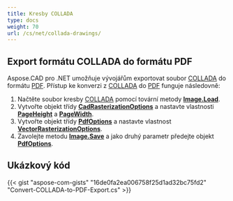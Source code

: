 ```yaml
---
title: Kresby COLLADA
type: docs
weight: 70
url: /cs/net/collada-drawings/
---
```


## **Export formátu COLLADA do formátu PDF**

Aspose.CAD pro .NET umožňuje vývojářům exportovat soubor [COLLADA](https://docs.fileformat.com/3d/dae/) do formátu [PDF](https://docs.fileformat.com/pdf/). Přístup ke konverzi z [COLLADA](https://docs.fileformat.com/3d/dae/) do [PDF](https://docs.fileformat.com/pdf/) funguje následovně:

1. Načtěte soubor kresby [COLLADA](https://docs.fileformat.com/3d/dae/) pomocí tovární metody [**Image.Load**](https://reference.aspose.com/cad/net/aspose.cad.image/load/methods/2).
1. Vytvořte objekt třídy [**CadRasterizationOptions**](https://reference.aspose.com/cad/net/aspose.cad.imageoptions/cadrasterizationoptions) a nastavte vlastnosti [**PageHeight**](https://reference.aspose.com/cad/net/aspose.cad.imageoptions/vectorrasterizationoptions/properties/pageheight) a [**PageWidth**](https://reference.aspose.com/cad/net/aspose.cad.imageoptions/vectorrasterizationoptions/properties/pagewidth).
1. Vytvořte objekt třídy [**PdfOptions**](https://reference.aspose.com/cad/net/aspose.cad.imageoptions/pdfoptions) a nastavte vlastnost [**VectorRasterizationOptions**](https://reference.aspose.com/cad/net/aspose.cad.imageoptions/vectorrasterizationoptions).
1. Zavolejte metodu [**Image.Save**](https://reference.aspose.com/cad/net/aspose.cad/image/methods/save/index) a jako druhý parametr předejte objekt [**PdfOptions**](https://reference.aspose.com/cad/net/aspose.cad.imageoptions/pdfoptions).

## Ukázkový kód

{{< gist "aspose-com-gists" "16de0fa2ea006758f25d1ad32bc75fd2" "Convert-COLLADA-to-PDF-Export.cs" >}}
